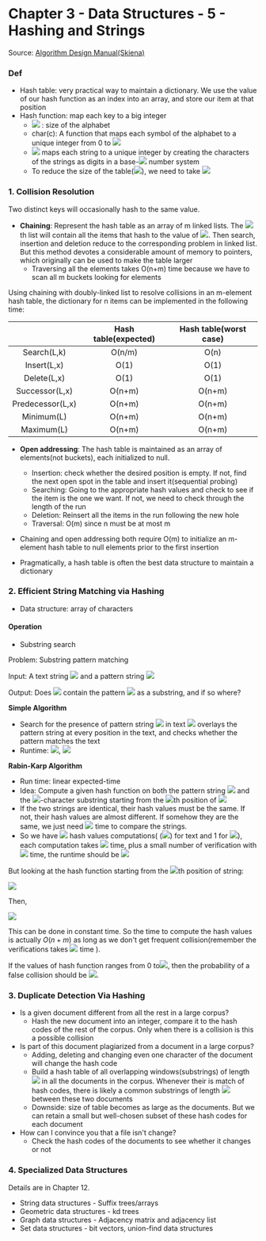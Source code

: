 # Chapter 3 - Data Structures - 5 - Hashing and Strings

Source: [Algorithm Design Manual(Skiena)](https://github.com/addyrookie/Depot-App/raw/master/gmail/The%20Algorithm%20Design%20Manual%202ed%20%20by%20Steven%20S.%20Skiena.pdf)



### Def

* Hash table: very practical way to maintain a dictionary. We use the value of our hash function as an index into an array, and store our item at that position
* Hash function: map each key to a big integer
  * <img src="https://latex.codecogs.com/gif.latex?\alpha" /> : size of the alphabet
  * char(c): A function that maps each symbol of the alphabet to a unique integer from 0 to <img src="https://latex.codecogs.com/gif.latex?\alpha-1" />
  * <img src="https://latex.codecogs.com/gif.latex?H(S)=\sum_{i=0}^{|S|-1}\alpha^{|S|-(i+1)}\times char(s_i)" /> maps each string  to a unique integer by creating the characters of the strings as digits in a base-<img src="https://latex.codecogs.com/gif.latex?\alpha" /> number system
  * To reduce the size of the table(<img src="https://latex.codecogs.com/gif.latex?m" />), we need to take <img src="https://latex.codecogs.com/gif.latex?H(S)\,mod\, m" />





### 1. Collision Resolution

Two distinct keys will occasionally hash to the same value.

* **Chaining**: Represent the hash table as an array of m linked lists. The <img src="https://latex.codecogs.com/gif.latex?i" />th list will contain all the items that hash to the value of <img src="https://latex.codecogs.com/gif.latex?i" />. Then search, insertion and deletion reduce to the corresponding problem in linked list. But this method devotes a considerable amount of memory to pointers, which originally can be used to make the table larger
  * Traversing all the elements takes O(n+m) time because we have to scan all m buckets looking for elements



Using chaining with doubly-linked list to resolve collisions in an m-element hash table, the dictionary for n items can be implemented in the following time:

|                  | Hash table(expected) | Hash table(worst case) |
| :--------------: | :------------------: | :--------------------: |
|   Search(L,k)    |        O(n/m)        |          O(n)          |
|   Insert(L,x)    |         O(1)         |          O(1)          |
|   Delete(L,x)    |         O(1)         |          O(1)          |
|  Successor(L,x)  |        O(n+m)        |         O(n+m)         |
| Predecessor(L,x) |        O(n+m)        |         O(n+m)         |
|    Minimum(L)    |        O(n+m)        |         O(n+m)         |
|    Maximum(L)    |        O(n+m)        |         O(n+m)         |





* **Open addressing**: The hash table is maintained as an array of elements(not buckets), each initialized to null.
  * Insertion: check whether the desired position is empty. If not, find the next open spot in the table and insert it(sequential probing)
  * Searching: Going to the appropriate hash values and check to see if the item is the one we want. If not, we need to check through the length of the run
  * Deletion: Reinsert all the items in the run following the new hole
  * Traversal: O(m) since n must be at most m



* Chaining and open addressing both require O(m) to initialize an m-element hash table to null elements prior to the first insertion

* Pragmatically, a hash table is often the best data structure to maintain a dictionary



### 2. Efficient String Matching via Hashing

* Data structure: array of characters



#### Operation

* Substring search

Problem: Substring pattern matching

Input: A text string <img src="https://latex.codecogs.com/gif.latex?t" /> and a pattern string <img src="https://latex.codecogs.com/gif.latex?p" />

Output: Does <img src="https://latex.codecogs.com/gif.latex?t" /> contain the pattern <img src="https://latex.codecogs.com/gif.latex?p" /> as a substring, and if so where?



**Simple Algorithm**

* Search for the presence of pattern string <img src="https://latex.codecogs.com/gif.latex?p" /> in text <img src="https://latex.codecogs.com/gif.latex?t" /> overlays the pattern string at every position in the text, and checks whether the pattern matches the text
* Runtime: <img src="https://latex.codecogs.com/gif.latex?O(nm)" />, <img src="https://latex.codecogs.com/gif.latex?n=|t|,m=|p|" />



**Rabin-Karp Algorithm**

* Run time: linear expected-time
* Idea: Compute a given hash function on both the pattern string <img src="https://latex.codecogs.com/gif.latex?p" /> and the <img src="https://latex.codecogs.com/gif.latex?m"/>-character substring starting from the <img src="https://latex.codecogs.com/gif.latex?i"/>th position of <img src="https://latex.codecogs.com/gif.latex?t" />
* If the two strings are identical, their hash values must be the same. If not, their hash values are almost different. If somehow they are the same, we just need <img src="https://latex.codecogs.com/gif.latex?O(m)" /> time to compare the strings.
* So we have <img src="https://latex.codecogs.com/gif.latex?n-m+2" /> hash values computations( (<img src="https://latex.codecogs.com/gif.latex?n-m+1" />) for text and 1 for <img src="https://latex.codecogs.com/gif.latex?p" />), each computation takes <img src="https://latex.codecogs.com/gif.latex?O(m)" /> time, plus a small number of verification with <img src="https://latex.codecogs.com/gif.latex?O(m)" /> time, the runtime should be <img src="https://latex.codecogs.com/gif.latex?O(nm)" />

But looking at the hash function starting from the <img src="https://latex.codecogs.com/gif.latex?j"/>th position of string:

<img src="https://latex.codecogs.com/gif.latex?H(S,j)=\sum_{i=0}^{m-1}\alpha^{m-(i+1)}\times char(s_{i+j})" />

Then,

<img src="https://latex.codecogs.com/gif.latex?H(S,j+1)=\alpha(H(S,j)-\alpha^{m-1}char(s_j))+char(s_{j+m})"/>

This can be done in constant time. So the time to compute the hash values is actually $O(n+m)$ as long as we don't get frequent collision(remember the verifications takes <img src="https://latex.codecogs.com/gif.latex?O(m)" /> time ).



If the values of hash function ranges from 0 to<img src="https://latex.codecogs.com/gif.latex?M" />, then the probability of a false collision should be <img src="https://latex.codecogs.com/gif.latex?1/M" />.





### 3. Duplicate Detection Via  Hashing

* Is a given document different from all the rest in a large corpus?
  * Hash the new document into an integer, compare it to the hash codes of the rest of the corpus. Only when there is a collision is this a possible collision
* Is part of this document plagiarized from a document in a large corpus?
  * Adding, deleting and changing even one character of the document will change the hash code
  * Build a hash table of all overlapping windows(substrings) of length <img src="https://latex.codecogs.com/gif.latex?w" /> in all the documents in the corpus. Whenever their is match of hash codes, there is likely a common substrings of length <img src="https://latex.codecogs.com/gif.latex?w" /> between these two documents
  * Downside: size of table becomes as large as the documents. But we can retain a small but well-chosen subset of these hash codes for each document
* How can I convince you that  a file isn't change?
  * Check the hash codes of the documents to see whether it changes or not



### 4. Specialized Data Structures

Details are in Chapter 12.

* String data structures - Suffix trees/arrays
* Geometric data structures - kd trees
* Graph data structures - Adjacency matrix and adjacency list
* Set data structures - bit vectors, union-find data structures





